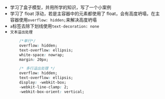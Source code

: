 - 学习了盒子模型，并用所学的知识，写了一个小案例
- 学习了 float 浮动，若是主容器中的元素都使用了 float，会有高度坍塌，在主容器使用`overflow: hidden;`来解决高度坍塌
- `a`标签去除下划线使用`text-decoration: none`
- `文本溢出处理`
    ```css
        /*单行*/
        overflow: hidden;
        text-overflow: ellipsis;
        white-space: nowrap;
        margin: 20px;

        /* 多行溢出处理 */
        overflow: hidden;
        text-overflow: ellipsis;
        display: -webkit-box;
        -webkit-line-clamp: 2;
        -webkit-box-orient: vertical;
    ```
